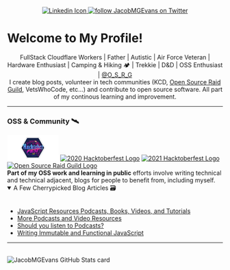 <meta property="og:url" content="https://dev.to/jacobmgevans" />
<meta name="description" content="Jacob MG Evans GitHub profile. Describing personal passions and accomplishments."/>
<meta name="viewport" content="initial-scale=1, maximum-scale=1" />
<meta name="theme-color" content="#000000" />

<title> JacobMGEvans profile </title>
<p align="center">
<a href="https://www.linkedin.com/in/jacob-m-g-evans/"><img alt="Linkedin Icon" src="https://www.freepnglogos.com/uploads/linkedin-blue-style-logo-png-0.png" height="30">
</a>
<a href="https://twitter.com/JacobMGEvans?ref_src=twsrc%5Etfw" class="twitter-follow-button">
<img src="https://img.shields.io/twitter/follow/JacobMGEvans?style=social" alt="follow JacobMGEvans on Twitter"/>
</a>
</p>

<h1 class="text-3xl font-bold underline"> Welcome to My Profile! </h1>

<center>
FullStack Cloudflare Workers | Father | Autistic | Air Force Veteran | Hardware Enthusiast | Camping & Hiking 🏕️ | Trekkie | D&D | OSS Enthusiast | 
<a href="https://twitter.com/O_S_R_G">@O_S_R_G</a>
 <br />
 I create blog posts, volunteer in tech communities (KCD, <a href="https://discord.gg/urQuPURusm">Open Source Raid Guild</a>, VetsWhoCode, etc...) and contribute to open source software. All part of my continous learning and improvement.
</center>

<hr/>

<h3> OSS & Community 🛰️</h3>
<span>
<a href="https://dev.to/jacobmgevans"><img src="https://github.com/JacobMGEvans/JacobMGEvans/raw/main/assets/hacktoberfest.png"  alt="2019 Hacktoberfest Logo" height="60"/></a> 
<a href="https://dev.to/jacobmgevans" ><img src="https://res.cloudinary.com/practicaldev/image/fetch/s--Lojm4XAD--/c_imagga_scale,f_auto,fl_progressive,h_900,q_auto,w_1600/https://dev-to-uploads.s3.amazonaws.com/i/9g2loqfoe84qeh8qqpa4.png" alt="2020 Hacktoberfest Logo" height="60"/></a>
<a href="https://dev.to/jacobmgevans"><img src="https://res.cloudinary.com/practicaldev/image/fetch/s--S16JKqF1--/c_imagga_scale,f_auto,fl_progressive,h_420,q_auto,w_1000/https://dev-to-uploads.s3.amazonaws.com/uploads/articles/usrb72jmn6idi0121np5.png" alt="2021 Hacktoberfest Logo" height="60"/></a>
<a href="https://osrg.t3.gg"> <img src="https://osrg.t3.gg/assets/logo-full.svg" alt="Open Source Raid Guild Logo" height="60"/> </a> 
</span>
<br />
<b>Part of my OSS work and learning in public</b> efforts involve writing technical and technical adjacent, blogs for people to benefit from, including myself.

<details open>
<summary>A Few Cherrypicked Blog Articles 🗃️ </summary>
<br />

- <a href="https://dev.to/jacobmgevans/javascript-resources-podcasts-books-videos-and-tutorials-4a6e">JavaScript Resources Podcasts, Books, Videos, and Tutorials</a>
  <br />
- <a href="https://dev.to/jacobmgevans/more-podcasts-and-video-programming-resources-5a8k">More Podcasts and Video Resources</a>
  <br />
- <a href="https://dev.to/jacobmgevans/should-you-listen-to-podcasts-4m5j">Should you listen to Podcasts?</a>
  <br />
- <a href="https://dev.to/jacobmgevans/writing-immutable-javascript-why-how-3if6">Writing Immutable and Functional JavaScript</a>
</details>

<hr/>
<br />

<img src="https://github-readme-stats.vercel.app/api?username=JacobMGEvans" alt="JacobMGEvans GitHub Stats card">
